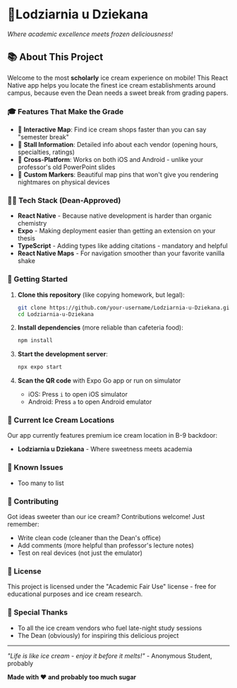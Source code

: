 # 🍦Lodziarnia u Dziekana

*Where academic excellence meets frozen deliciousness!*

## 📚 About This Project

Welcome to the most **scholarly** ice cream experience on mobile! This React Native app helps you locate the finest ice cream establishments around campus, because even the Dean needs a sweet break from grading papers.

### 🎓 Features That Make the Grade

- 📍 **Interactive Map**: Find ice cream shops faster than you can say "semester break"
- 🍨 **Stall Information**: Detailed info about each vendor (opening hours, specialties, ratings)
- 📱 **Cross-Platform**: Works on both iOS and Android - unlike your professor's old PowerPoint slides
- 🎯 **Custom Markers**: Beautiful map pins that won't give you rendering nightmares on physical devices

### 🧑‍🎓 Tech Stack (Dean-Approved)

- **React Native** - Because native development is harder than organic chemistry
- **Expo** - Making deployment easier than getting an extension on your thesis
- **TypeScript** - Adding types like adding citations - mandatory and helpful
- **React Native Maps** - For navigation smoother than your favorite vanilla shake

### 🚀 Getting Started

1. **Clone this repository** (like copying homework, but legal):
   ```bash
   git clone https://github.com/your-username/Lodziarnia-u-Dziekana.git
   cd Lodziarnia-u-Dziekana
   ```

2. **Install dependencies** (more reliable than cafeteria food):
   ```bash
   npm install
   ```

3. **Start the development server**:
   ```bash
   npx expo start
   ```

4. **Scan the QR code** with Expo Go app or run on simulator
   - iOS: Press `i` to open iOS simulator
   - Android: Press `a` to open Android emulator


### 🍦 Current Ice Cream Locations

Our app currently features premium ice cream location in B-9 backdoor:
- **Lodziarnia u Dziekana** - Where sweetness meets academia

### 🐛 Known Issues

- Too many to list

### 🤝 Contributing

Got ideas sweeter than our ice cream? Contributions welcome! Just remember:
- Write clean code (cleaner than the Dean's office)
- Add comments (more helpful than professor's lecture notes)
- Test on real devices (not just the emulator)

### 📄 License

This project is licensed under the "Academic Fair Use" license - free for educational purposes and ice cream research.

### 🎉 Special Thanks

- To all the ice cream vendors who fuel late-night study sessions
- The Dean (obviously) for inspiring this delicious project

---

*"Life is like ice cream - enjoy it before it melts!"* - Anonymous Student, probably

**Made with ❤️ and probably too much sugar**